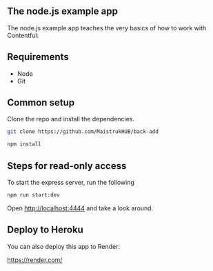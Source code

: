 ## The node.js example app


The node.js example app teaches the very basics of how to work with Contentful:


## Requirements

* Node 
* Git

## Common setup

Clone the repo and install the dependencies.

```bash
git clone https://github.com/MaistrukHUB/back-add

```

```bash
npm install
```

## Steps for read-only access

To start the express server, run the following

```bash
npm run start:dev
```

Open [http://localhost:4444](http://localhost:4444) and take a look around.



## Deploy to Heroku
You can also deploy this app to Render:

https://render.com/


